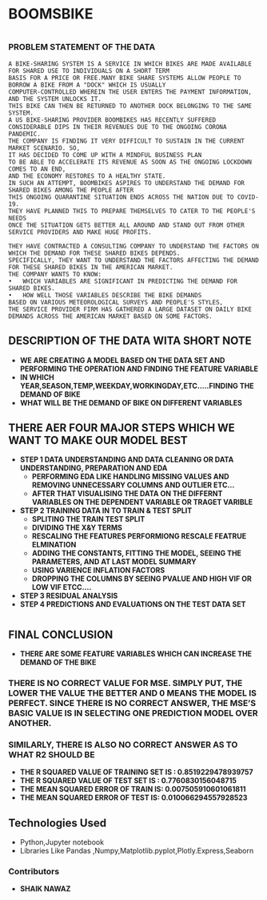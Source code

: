 # BOOMSBIKE 
#
### PROBLEM STATEMENT OF THE DATA
``` 
A BIKE-SHARING SYSTEM IS A SERVICE IN WHICH BIKES ARE MADE AVAILABLE FOR SHARED USE TO INDIVIDUALS ON A SHORT TERM 
BASIS FOR A PRICE OR FREE.MANY BIKE SHARE SYSTEMS ALLOW PEOPLE TO BORROW A BIKE FROM A "DOCK" WHICH IS USUALLY
COMPUTER-CONTROLLED WHEREIN THE USER ENTERS THE PAYMENT INFORMATION, AND THE SYSTEM UNLOCKS IT.
THIS BIKE CAN THEN BE RETURNED TO ANOTHER DOCK BELONGING TO THE SAME SYSTEM.
A US BIKE-SHARING PROVIDER BOOMBIKES HAS RECENTLY SUFFERED CONSIDERABLE DIPS IN THEIR REVENUES DUE TO THE ONGOING CORONA PANDEMIC. 
THE COMPANY IS FINDING IT VERY DIFFICULT TO SUSTAIN IN THE CURRENT MARKET SCENARIO. SO, 
IT HAS DECIDED TO COME UP WITH A MINDFUL BUSINESS PLAN 
TO BE ABLE TO ACCELERATE ITS REVENUE AS SOON AS THE ONGOING LOCKDOWN COMES TO AN END, 
AND THE ECONOMY RESTORES TO A HEALTHY STATE.
IN SUCH AN ATTEMPT, BOOMBIKES ASPIRES TO UNDERSTAND THE DEMAND FOR SHARED BIKES AMONG THE PEOPLE AFTER 
THIS ONGOING QUARANTINE SITUATION ENDS ACROSS THE NATION DUE TO COVID-19. 
THEY HAVE PLANNED THIS TO PREPARE THEMSELVES TO CATER TO THE PEOPLE'S NEEDS 
ONCE THE SITUATION GETS BETTER ALL AROUND AND STAND OUT FROM OTHER SERVICE PROVIDERS AND MAKE HUGE PROFITS.

THEY HAVE CONTRACTED A CONSULTING COMPANY TO UNDERSTAND THE FACTORS ON WHICH THE DEMAND FOR THESE SHARED BIKES DEPENDS.
SPECIFICALLY, THEY WANT TO UNDERSTAND THE FACTORS AFFECTING THE DEMAND FOR THESE SHARED BIKES IN THE AMERICAN MARKET. 
THE COMPANY WANTS TO KNOW:
•	WHICH VARIABLES ARE SIGNIFICANT IN PREDICTING THE DEMAND FOR SHARED BIKES.
•	HOW WELL THOSE VARIABLES DESCRIBE THE BIKE DEMANDS
BASED ON VARIOUS METEOROLOGICAL SURVEYS AND PEOPLE'S STYLES, 
THE SERVICE PROVIDER FIRM HAS GATHERED A LARGE DATASET ON DAILY BIKE DEMANDS ACROSS THE AMERICAN MARKET BASED ON SOME FACTORS. 

```
## **DESCRIPTION OF THE DATA WITA SHORT NOTE**
- **WE ARE CREATING A MODEL BASED ON THE DATA SET AND PERFORMING THE OPERATION AND FINDING THE FEATURE VARIABLE**
- **IN WHICH YEAR,SEASON,TEMP,WEEKDAY,WORKINGDAY,ETC.....FINDING THE DEMAND OF BIKE**
-  **WHAT WILL BE THE DEMAND OF BIKE ON DIFFERENT VARIABLES**


## THERE AER FOUR MAJOR STEPS WHICH WE WANT TO MAKE OUR MODEL BEST
- **STEP 1 DATA UNDERSTANDING AND DATA CLEANING OR DATA UNDERSTANDING, PREPARATION AND EDA**
    - **PERFORMING EDA LIKE HANDLING MISSING VALUES AND REMOVING UNNECESSARY COLUMNS AND OUTLIER ETC...**
    - **AFTER THAT VISUALISING THE DATA ON THE DIFFERNT VARIABLES ON THE DEPENDENT VARIABLE OR TRAGET VARIBLE**
- **STEP 2 TRAINING DATA IN TO TRAIN & TEST SPLIT**
     - **SPLITING THE TRAIN TEST SPLIT**
     - **DIVIDING THE X&Y TERMS**
     - **RESCALING THE FEATURES PERFORMIONG RESCALE FEATRUE ELMINATION**
     - **ADDING THE CONSTANTS, FITTING THE MODEL, SEEING THE PARAMETERS, AND AT LAST MODEL SUMMARY**
     - **USING VARIENCE INFLATION FACTORS**
     - **DROPPING THE COLUMNS BY SEEING PVALUE AND HIGH VIF OR LOW VIF ETCC....**
- **STEP 3 RESIDUAL ANALYSIS**
- **STEP 4 PREDICTIONS AND EVALUATIONS ON THE TEST DATA SET**

#
## FINAL CONCLUSION
- **THERE ARE SOME FEATURE VARIABLES WHICH CAN INCREASE THE DEMAND OF THE BIKE**
### THERE IS NO CORRECT VALUE FOR MSE. SIMPLY PUT, THE LOWER THE VALUE THE BETTER AND 0 MEANS THE MODEL IS PERFECT. SINCE THERE IS NO CORRECT ANSWER, THE MSE’S BASIC VALUE IS IN SELECTING ONE PREDICTION MODEL OVER ANOTHER.

### SIMILARLY, THERE IS ALSO NO CORRECT ANSWER AS TO WHAT R2 SHOULD BE

- **THE R SQUARED VALUE OF TRAINING SET IS : 0.8519229478939757**
- **THE R SQUARED VALUE OF TEST SET IS : 0.7760830156048715**
- **THE MEAN SQUARED ERROR OF TRAIN IS: 0.007505910601061811**
- **THE MEAN SQUARED ERROR OF TEST IS: 0.010066294557928523**
## Technologies Used
- Python,Jupyter notebook
- Libraries Like Pandas ,Numpy,Matplotlib.pyplot,Plotly.Express,Seaborn


### Contributors
- **SHAIK NAWAZ**
